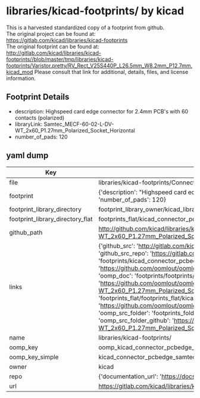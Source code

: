 # libraries/kicad-footprints/ by kicad  
This is a harvested standardized copy of a footprint from github.  
The original project can be found at:  
https://gitlab.com/kicad/libraries/kicad-footprints  
The original footprint can be found at:
http://gitlab.com/kicad/libraries/kicad-footprints//blob/master/tmp/libraries/kicad-footprints/Varistor.pretty/RV_Rect_V25S440P_L26.5mm_W8.2mm_P12.7mm.kicad_mod
Please consult that link for additional, details, files, and license information.  
## Footprint Details
* description: Highspeed card edge connector for 2.4mm PCB's with 60 contacts (polarized)  
* libraryLink: Samtec_MECF-60-02-L-DV-WT_2x60_P1.27mm_Polarized_Socket_Horizontal  
* number_of_pads: 120  
## yaml dump  
| Key | Value |  
| --- | --- |  
| file | libraries/kicad-footprints/Connector_PCBEdge.pretty/Samtec_MECF-60-02-L-DV-WT_2x60_P1.27mm_Polarized_Socket_Horizontal.kicad_mod |  
| footprint | {'description': "Highspeed card edge connector for 2.4mm PCB's with 60 contacts (polarized)", 'libraryLink': 'Samtec_MECF-60-02-L-DV-WT_2x60_P1.27mm_Polarized_Socket_Horizontal', 'number_of_pads': 120} |  
| footprint_library_directory | footprint_library_owner/kicad_libraries/kicad-footprints/ |  
| footprint_library_directory_flat | footprints_flat/kicad_connector_pcbedge_samtec_mecf_60_02_l_dv_wt_2x60_p1_27mm_polarized_socket_horizontal/working |  
| github_path | http://github.com/kicad/libraries/kicad-footprints//blob/master/tmp/libraries/kicad-footprints/Connector_PCBEdge.pretty/Samtec_MECF-60-02-L-DV-WT_2x60_P1.27mm_Polarized_Socket_Horizontal.kicad_mod |  
| links | {'github_src': 'http://gitlab.com/kicad/libraries/kicad-footprints//blob/master/tmp/libraries/kicad-footprints/Varistor.pretty/RV_Rect_V25S440P_L26.5mm_W8.2mm_P12.7mm.kicad_mod', 'github_src_repo': 'https://gitlab.com/kicad/libraries/kicad-footprints', 'oomp_bot': 'footprints/kicad_connector_pcbedge_samtec_mecf_60_02_l_dv_wt_2x60_p1_27mm_polarized_socket_horizontal/working', 'oomp_bot_github': 'https://github.com/oomlout/oomlout_oomp_footprint_bot/tree/main/footprints/kicad_connector_pcbedge_samtec_mecf_60_02_l_dv_wt_2x60_p1_27mm_polarized_socket_horizontal/working', 'oomp_doc': 'footprints/footprints/kicad/Connector_PCBEdge/Samtec_MECF-60-02-L-DV-WT_2x60_P1.27mm_Polarized_Socket_Horizontal/working/', 'oomp_doc_github': 'https://github.com/oomlout/oomlout_oomp_footprint_doc/tree/main/footprints/footprints/kicad/Connector_PCBEdge/Samtec_MECF-60-02-L-DV-WT_2x60_P1.27mm_Polarized_Socket_Horizontal/working', 'oomp_src_flat': 'footprints_flat/footprints_flat/kicad_connector_pcbedge_samtec_mecf_60_02_l_dv_wt_2x60_p1_27mm_polarized_socket_horizontal/working', 'oomp_src_flat_github': 'https://github.com/oomlout/oomlout_oomp_footprint_src/tree/main/footprints_flat/kicad_connector_pcbedge_samtec_mecf_60_02_l_dv_wt_2x60_p1_27mm_polarized_socket_horizontal/working', 'oomp_src_folder': 'footprints_folder/footprints_folder/kicad/Connector_PCBEdge/Samtec_MECF-60-02-L-DV-WT_2x60_P1.27mm_Polarized_Socket_Horizontal/working', 'oomp_src_folder_github': 'https://github.com/oomlout/oomlout_oomp_footprint_src/tree/main/footprints_folder/kicad/Connector_PCBEdge/Samtec_MECF-60-02-L-DV-WT_2x60_P1.27mm_Polarized_Socket_Horizontal/working'} |  
| name | libraries/kicad-footprints/ |  
| oomp_key | oomp_kicad_connector_pcbedge_samtec_mecf_60_02_l_dv_wt_2x60_p1_27mm_polarized_socket_horizontal |  
| oomp_key_simple | kicad_connector_pcbedge_samtec_mecf_60_02_l_dv_wt_2x60_p1_27mm_polarized_socket_horizontal |  
| owner | kicad |  
| repo | {'documentation_url': 'https://docs.github.com/rest/repos/repos#get-a-repository', 'message': 'Not Found'} |  
| url | https://gitlab.com/kicad/libraries/kicad-footprints |  

